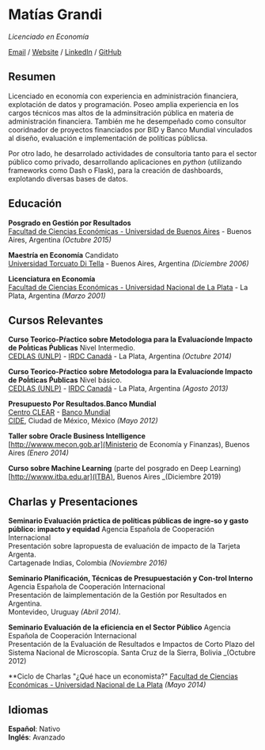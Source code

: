 # Matías Grandi

_Licenciado en Economía_ <br>

[Email](mailto:matiasgrandi@gmail.com) / [Website](https://matog.github.io/cv) / [LinkedIn](https://www.linkedin.com/in/matias-manuel-grandi-0903273//) / [GitHub](https://github.com/matog/) 

## Resumen
Licenciado en economía con experiencia en administración financiera, explotación de datos y programación.
Poseo amplia experiencia en los cargos técnicos mas altos de la adminsitración pública en materia de administración financiera. También me he desempeñado como consultor cooridnador de proyectos financiados por BID y Banco Mundial vinculados al diseño, evaluación e implementación de políticas públicsa.

Por otro lado, he desarrolado actividades de consultoria tanto para el sector público como privado, desarrollando aplicaciones en _python_ (utilizando frameworks como Dash o Flask), para la creación de dashboards, explotando diversas bases de datos.

## Educación

**Posgrado en Gestión por Resultados**<br>
[Facultad de Ciencias Económicas - Universidad de Buenos Aires](https://www.economicas.uba.ar/) - Buenos Aires, Argentina _(Octubre 2015)_ <br>

**Maestría en Economía** Candidato<br>
[Universidad Torcuato Di Tella](https://www.utdt.edu/) - Buenos Aires, Argentina _(Diciembre 2006)_

**Licenciatura en Economía** <br>
[Facultad de Ciencias Económicas - Universidad Nacional de La Plata](https://www.econo.unlp.edu.ar/) - La Plata, Argentina _(Marzo 2001)_

## Cursos Relevantes

**Curso Teorico-Pŕactico sobre Metodologıa para la Evaluacíonde Impacto de Poĺıticas Ṕublicas** Nivel Intermedio.<br>
[CEDLAS (UNLP)](https://www.cedlas.econo.unlp.edu.ar/) - [IRDC Canadá](https://www.idrc.ca/) - La Plata, Argentina _(Octubre 2014)_<br>

**Curso Teorico-Pŕactico sobre Metodologıa para la Evaluacíonde Impacto de Poĺıticas Ṕublicas** Nivel básico.<br>
[CEDLAS (UNLP)](https://www.cedlas.econo.unlp.edu.ar/) - [IRDC Canadá](https://www.idrc.ca/) - La Plata, Argentina _(Agosto 2013)_<br>

**Presupuesto Por Resultados.Banco  Mundial**  <br>
[Centro CLEAR](https://clear-lac.org/) - [Banco Mundial](htttp://www.bancomundial.org/)<br>
[CIDE](htttp://www.bancomundial.org/), Ciudad de México, México _(Mayo 2012)_

**Taller sobre Oracle Business Intelligence** <br>
[http://wwww.mecon.gob.ar](Ministerio de Economía y Finanzas), Buenos Aires _(Enero 2014)_

**Curso sobre Machine Learning** (parte del posgrado en Deep Learning)<br>
[http://wwww.itba.edu.ar](ITBA), Buenos Aires _(Diciembre 2019)

## Charlas y Presentaciones
**Seminario Evaluación práctica de políticas públicas de ingre-so y gasto público: impacto y equidad** Agencia Española de Cooperación Internacional<br> 
Presentación sobre lapropuesta de evaluación de impacto de la Tarjeta Argenta.<br>
Cartagenade Indias, Colombia _(Noviembre 2016)_


**Seminario Planificación, Técnicas de Presupuestación y Con-trol Interno** Agencia  Española  de  Cooperación  Internacional <br> 
Presentación  de  laimplementación de la Gestión por Resultados en Argentina.<br>
Montevideo, Uruguay _(Abril 2014)_.

**Seminario Evaluación de la eficiencia en el Sector Público** Agencia  Española  de  Cooperación  Internacional<br>
Presentación  de la Evaluación de Resultados e Impactos de Corto Plazo del Sistema Nacional de Microscopía.
Santa Cruz de la Sierra, Bolivia _(Octubre 2012)

**Ciclo de Charlas "¿Qué hace un economista?"
[Facultad de Ciencias Económicas - Universidad Nacional de La Plata](https://www.econo.unlp.edu.ar/) _(Mayo 2014)_

## Idiomas
**Español**: Nativo <br>
**Inglés**: Avanzado
<br><br>
